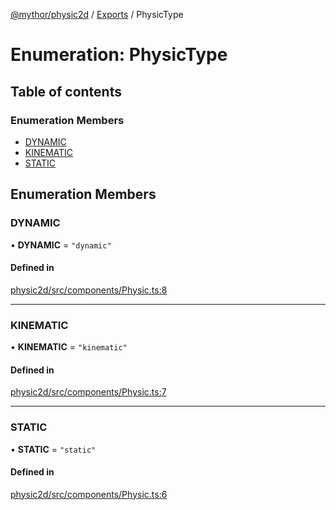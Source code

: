 [@mythor/physic2d](../README.md) / [Exports](../modules.md) / PhysicType

# Enumeration: PhysicType

## Table of contents

### Enumeration Members

- [DYNAMIC](PhysicType.md#dynamic)
- [KINEMATIC](PhysicType.md#kinematic)
- [STATIC](PhysicType.md#static)

## Enumeration Members

### DYNAMIC

• **DYNAMIC** = ``"dynamic"``

#### Defined in

[physic2d/src/components/Physic.ts:8](https://github.com/desaintvincent/mythor/blob/0d79ef8/packages/physic2d/src/components/Physic.ts#L8)

___

### KINEMATIC

• **KINEMATIC** = ``"kinematic"``

#### Defined in

[physic2d/src/components/Physic.ts:7](https://github.com/desaintvincent/mythor/blob/0d79ef8/packages/physic2d/src/components/Physic.ts#L7)

___

### STATIC

• **STATIC** = ``"static"``

#### Defined in

[physic2d/src/components/Physic.ts:6](https://github.com/desaintvincent/mythor/blob/0d79ef8/packages/physic2d/src/components/Physic.ts#L6)
